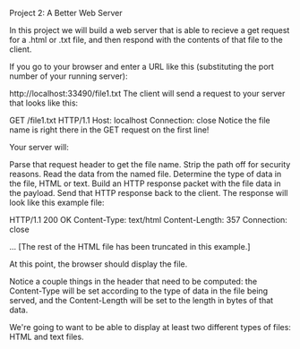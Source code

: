 Project 2: A Better Web Server

In this project we will build a web server that is able to recieve a get request for a
.html or .txt file, and then respond with the contents of that file to the client.

If you go to your browser and enter a URL like this (substituting the port number of your running server):

http://localhost:33490/file1.txt
The client will send a request to your server that looks like this:

GET /file1.txt HTTP/1.1
Host: localhost
Connection: close
Notice the file name is right there in the GET request on the first line!

Your server will:

Parse that request header to get the file name.
Strip the path off for security reasons.
Read the data from the named file.
Determine the type of data in the file, HTML or text.
Build an HTTP response packet with the file data in the payload.
Send that HTTP response back to the client.
The response will look like this example file:

HTTP/1.1 200 OK
Content-Type: text/html
Content-Length: 357
Connection: close

...
[The rest of the HTML file has been truncated in this example.]

At this point, the browser should display the file.

Notice a couple things in the header that need to be computed: the Content-Type will be set according 
to the type of data in the file being served, and the Content-Length will be set to the length in bytes of that data.

We're going to want to be able to display at least two different types of files: HTML and text files.